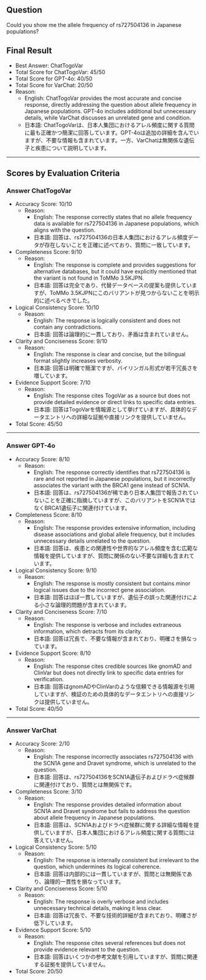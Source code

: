 ## Question

Could you show me the allele frequency of rs727504136 in Japanese populations?

## Final Result

- Best Answer: ChatTogoVar
- Total Score for ChatTogoVar: 45/50
- Total Score for GPT-4o: 40/50
- Total Score for VarChat: 20/50
- Reason:
  - English: ChatTogoVar provides the most accurate and concise response, directly addressing the question about allele frequency in Japanese populations. GPT-4o includes additional but unnecessary details, while VarChat discusses an unrelated gene and condition.
  - 日本語: ChatTogoVarは、日本人集団におけるアレル頻度に関する質問に最も正確かつ簡潔に回答しています。GPT-4oは追加の詳細を含んでいますが、不要な情報も含まれています。一方、VarChatは無関係な遺伝子と疾患について説明しています。

---

## Scores by Evaluation Criteria

### Answer ChatTogoVar
- Accuracy Score: 10/10
  - Reason: 
    - English: The response correctly states that no allele frequency data is available for rs727504136 in Japanese populations, which aligns with the question.
    - 日本語: 回答は、rs727504136の日本人集団におけるアレル頻度データが存在しないことを正確に述べており、質問に一致しています。
- Completeness Score: 9/10
  - Reason: 
    - English: The response is complete and provides suggestions for alternative databases, but it could have explicitly mentioned that the variant is not found in ToMMo 3.5KJPN.
    - 日本語: 回答は完全であり、代替データベースの提案も提供していますが、ToMMo 3.5KJPNにこのバリアントが見つからないことを明示的に述べるべきでした。
- Logical Consistency Score: 10/10
  - Reason: 
    - English: The response is logically consistent and does not contain any contradictions.
    - 日本語: 回答は論理的に一貫しており、矛盾は含まれていません。
- Clarity and Conciseness Score: 9/10
  - Reason: 
    - English: The response is clear and concise, but the bilingual format slightly increases verbosity.
    - 日本語: 回答は明確で簡潔ですが、バイリンガル形式が若干冗長さを増しています。
- Evidence Support Score: 7/10
  - Reason: 
    - English: The response cites TogoVar as a source but does not provide detailed evidence or direct links to specific data entries.
    - 日本語: 回答はTogoVarを情報源として挙げていますが、具体的なデータエントリへの詳細な証拠や直接リンクを提供していません。
- Total Score: 45/50

---

### Answer GPT-4o
- Accuracy Score: 8/10
  - Reason: 
    - English: The response correctly identifies that rs727504136 is rare and not reported in Japanese populations, but it incorrectly associates the variant with the BRCA1 gene instead of SCN1A.
    - 日本語: 回答は、rs727504136が稀であり日本人集団で報告されていないことを正確に指摘していますが、このバリアントをSCN1AではなくBRCA1遺伝子に関連付けています。
- Completeness Score: 8/10
  - Reason: 
    - English: The response provides extensive information, including disease associations and global allele frequency, but it includes unnecessary details unrelated to the question.
    - 日本語: 回答は、疾患との関連性や世界的なアレル頻度を含む広範な情報を提供していますが、質問に関係のない不要な詳細も含まれています。
- Logical Consistency Score: 9/10
  - Reason: 
    - English: The response is mostly consistent but contains minor logical issues due to the incorrect gene association.
    - 日本語: 回答はほぼ一貫していますが、遺伝子の誤った関連付けによる小さな論理的問題が含まれています。
- Clarity and Conciseness Score: 7/10
  - Reason: 
    - English: The response is verbose and includes extraneous information, which detracts from its clarity.
    - 日本語: 回答は冗長で、不要な情報が含まれており、明確さを損なっています。
- Evidence Support Score: 8/10
  - Reason: 
    - English: The response cites credible sources like gnomAD and ClinVar but does not directly link to specific data entries for verification.
    - 日本語: 回答はgnomADやClinVarのような信頼できる情報源を引用していますが、検証のための具体的なデータエントリへの直接リンクは提供していません。
- Total Score: 40/50

---

### Answer VarChat
- Accuracy Score: 2/10
  - Reason: 
    - English: The response incorrectly associates rs727504136 with the SCN1A gene and Dravet syndrome, which is unrelated to the question.
    - 日本語: 回答は、rs727504136をSCN1A遺伝子およびドラベ症候群に関連付けており、質問とは無関係です。
- Completeness Score: 3/10
  - Reason: 
    - English: The response provides detailed information about SCN1A and Dravet syndrome but fails to address the question about allele frequency in Japanese populations.
    - 日本語: 回答は、SCN1Aおよびドラベ症候群に関する詳細な情報を提供していますが、日本人集団におけるアレル頻度に関する質問には答えていません。
- Logical Consistency Score: 5/10
  - Reason: 
    - English: The response is internally consistent but irrelevant to the question, which undermines its logical coherence.
    - 日本語: 回答は内部的には一貫していますが、質問とは無関係であり、論理的一貫性を損なっています。
- Clarity and Conciseness Score: 5/10
  - Reason: 
    - English: The response is overly verbose and includes unnecessary technical details, making it less clear.
    - 日本語: 回答は冗長で、不要な技術的詳細が含まれており、明確さが低下しています。
- Evidence Support Score: 5/10
  - Reason: 
    - English: The response cites several references but does not provide evidence relevant to the question.
    - 日本語: 回答はいくつかの参考文献を引用していますが、質問に関連する証拠を提供していません。
- Total Score: 20/50